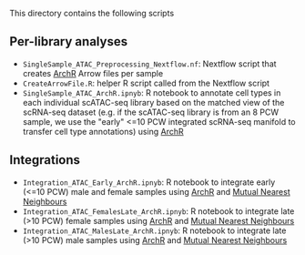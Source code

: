 This directory contains the following scripts

## Per-library analyses 

- `SingleSample_ATAC_Preprocessing_Nextflow.nf`: Nextflow script that creates [ArchR](https://doi.org/10.1038/s41588-021-00790-6) Arrow files per sample
- `CreateArrowFile.R`: helper R script called from the Nextflow script
- `SingleSample_ATAC_ArchR.ipnyb`: R notebook to annotate cell types in each individual scATAC-seq library based on the matched view of the scRNA-seq dataset (e.g. if the scATAC-seq library is from an 8 PCW sample, we use the "early" <=10 PCW integrated scRNA-seq manifold to transfer cell type annotations) using [ArchR](https://doi.org/10.1038/s41588-021-00790-6)

## Integrations 

- `Integration_ATAC_Early_ArchR.ipnyb`: R notebook to integrate early (<=10 PCW) male and female samples using [ArchR](https://doi.org/10.1038/s41588-021-00790-6) and [Mutual Nearest Neighbours](https://doi.org/10.1038/nbt.4091)
- `Integration_ATAC_FemalesLate_ArchR.ipnyb`: R notebook to integrate late (>10 PCW) female samples using [ArchR](https://doi.org/10.1038/s41588-021-00790-6) and [Mutual Nearest Neighbours](https://doi.org/10.1038/nbt.4091)
- `Integration_ATAC_MalesLate_ArchR.ipnyb`: R notebook to integrate late (>10 PCW) male samples using [ArchR](https://doi.org/10.1038/s41588-021-00790-6) and [Mutual Nearest Neighbours](https://doi.org/10.1038/nbt.4091)
